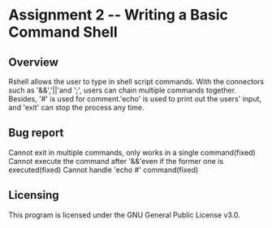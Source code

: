 # Assignment 2 -- Writing a Basic Command Shell

## Overview
Rshell allows the user to type in shell script commands. With the connectors such as '&&','||'and ';', users can chain multiple commands together. Besides, '#' is used for comment.'echo' is used to print out the users' input, and 'exit' can stop the process any time.

## Bug report
Cannot exit in multiple commands, only works in a single command(fixed)
Cannot execute the command after '&&'even if the former one is executed(fixed)
Cannot handle 'echo #' command(fixed)

## Licensing
This program is licensed under the GNU General Public License v3.0. 

